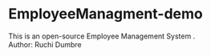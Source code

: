 # EmployeeManagment-demo
This is an open-source Employee Management System .
<br>
Author: Ruchi Dumbre
